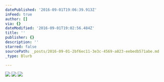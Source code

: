 ```yaml
---
datePublished: '2016-09-01T19:06:39.913Z'
inFeed: true
author: []
via: {}
dateModified: '2016-09-01T19:02:56.484Z'
title: ''
publisher: {}
description: ''
starred: false
sourcePath: _posts/2016-09-01-2bf6ec11-3e3c-4569-a823-eebedb571abe.md
_type: Blurb

---
```

![](https://the-grid-user-content.s3-us-west-2.amazonaws.com/6eee7272-232f-4c6c-84e5-fa11dd2f15f9.jpg)
![](https://the-grid-user-content.s3-us-west-2.amazonaws.com/59f09973-e498-40d4-aad1-05b1a797cbb6.jpg)
![](https://the-grid-user-content.s3-us-west-2.amazonaws.com/ca6608cf-9203-42af-8d50-71ebc7b1253e.jpg)